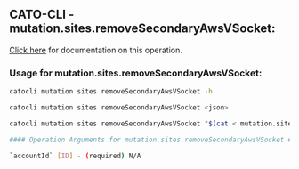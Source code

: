 
## CATO-CLI - mutation.sites.removeSecondaryAwsVSocket:
[Click here](https://api.catonetworks.com/documentation/#mutation-mutation.sites.removeSecondaryAwsVSocket) for documentation on this operation.

### Usage for mutation.sites.removeSecondaryAwsVSocket:

```bash
catocli mutation sites removeSecondaryAwsVSocket -h

catocli mutation sites removeSecondaryAwsVSocket <json>

catocli mutation sites removeSecondaryAwsVSocket "$(cat < mutation.sites.removeSecondaryAwsVSocket.json)"

#### Operation Arguments for mutation.sites.removeSecondaryAwsVSocket ####

`accountId` [ID] - (required) N/A    
